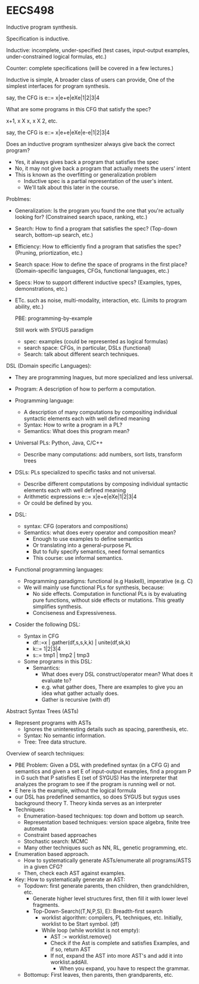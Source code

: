 # EECS498

Inductive program synthesis.

Specification is inductive.

Inductive: incomplete, under-specified (test cases, input-output examples, under-constrained logical formulas, etc.)

Counter: complete specifications (will be covered in a few lectures.)

Inductive is simple, A broader class of users can provide, One of the simplest interfaces for program synthesis.

say, the CFG is e::= x|e+e|eXe|1|2|3|4

What are some programs in this CFG that satisfy the spec?

x+1, x X x, x X 2, etc.

say, the CFG is e::= x|e+e|eXe|e-e|1|2|3|4

Does an inductive program synthesizer always give back the correct program?

- Yes, it always gives back a program that satisfies the spec
- No, it may not give back a program that actually meets the users' intent
- This is known as the overfitting or generalization problem
  - Inductive spec is a partial representation of the user's intent.
  - We'll talk about this later in the course.

Problmes:

- Generalization: Is the program you found the one that you're actually looking for? (Constrained search space, ranking, etc.)

- Search: How to find a program that satisfies the spec? (Top-down search, bottom-up search, etc.)

- Efficiency: How to efficiently find a program that satisfies the spec? (Pruning, priortization, etc.)

- Search space: How to define the space of programs in the first place? (Domain-specific languages, CFGs, functional languages, etc.)

- Specs: How to support different inductive specs? (Examples, types, demonstrations, etc.)

- ETc. such as noise, multi-modality, interaction, etc. (Limits to program ability, etc.)

  PBE: programming-by-example

  Still work with SYGUS paradigm

  - spec: examples (could be represented as logical formulas)
  - search space: CFGs, in particular, DSLs (functional)
  - Search: talk about different search techniques.

DSL (Domain specific Languages):

- They are programming lnagues, but more specialized and less universal.
- Program: A description of how to perform a computation.
- Programming language:
  - A description of many computations by compositing individual syntactic elements each with well defined meaning
  - Syntax: How to write a program in a PL?
  - Semantics: What does this program mean?

- Universal PLs: Python, Java, C/C++
  - Describe many computations: add numbers, sort lists, transform trees
- DSLs: PLs specialized to specific tasks and not universal.
  - Describe different computations by composing individual syntactic elements each with well defined meaning 
  - Arithmetic expressions e::= x|e+e|eXe|1|2|3|4
  - Or could be defined by you.
- DSL: 
  - syntax: CFG (operators and compositions)
  - Semantics: what does every operator and composition mean?
    - Enough to use examples to define semantics
    - Or translating into a general-purpose PL
    - But to fully specify semantics, need formal semantics 
    - This course: use informal semantics.
- Functional programming languages:
  - Programming paradigms: functional (e.g Haskell), imperative (e.g. C)
  - We will mainly use functional PLs for synthesis, because:
    - No side effects. Computation in functional PLs is by evaluating pure functions, without side effects or mutations. This greatly simplifies synthesis.
    - Conciseness and Expressiveness.
- Cosider the following DSL:
  - Syntax in CFG
    - df::=x | gather(df,s,s,k,k) | unite(df,sk,k)
    - k::= 1|2|3|4
    - s::= tmp1 | tmp2 | tmp3
  - Some programs in this DSL:
    - Semantics:
      - What does every DSL construct/operator mean? What does it evaluate to?
      - e.g. what gather does, There are examples to give you an idea what gather actually does.
      - Gather is recursive (with df)

Abstract Syntax Trees (ASTs)

- Represent programs with ASTs
  - Ignores the uninteresting details such as spacing, parenthesis, etc.
  - Syntax: No semantic information.
  - Tree: Tree data structure.

Overview of search techniques:

- PBE Problem: Given a DSL with predefined syntax (in a CFG G) and semantics and given a set E of input-output examples, find a program P in G such that P satisfies E (set of SYGUS) Has the interpreter that analyzes the program to see if the program is running well or not.
- E here is the example, without the logical formula
- our DSL has predefined semantics, so does SYGUS but sygus uses background theory T. Theory kinda serves as an interpreter
- Techniques:
  - Enumeration-based techniques: top down and bottom up search.
  - Representation based techniques: version space algebra, finite tree automata
  - Constraint based approaches 
  - Stochastic search: MCMC
  - Many other techniques such as NN, RL, genetic programming, etc.
- Enumeration based approach.
  - How to systematically generate ASTs/enumerate all programs/ASTS in a given CFG?
  - Then, check each AST against examples.
- Key: How to systematically generate an AST:
  - Topdown: first generate parents, then children, then grandchildren, etc.
    - Generate higher level structures first, then fill it with lower level fragments.
    - Top-Down-Search((T,N,P,S), E): Breadth-first search
      - worklist algorithm: compilers, PL techniques, etc. Initially, worklist to be Start symbol. (df)
      - While loop (while worklist is not empty):
        - AST := worklist.remove()
        - Check if the Ast is complete and satisfies Examples, and if so, return AST
        - If not, expand the AST into more AST's and add it into worklist.addAll. 
          - When you expand, you have to respect the grammar.
  - Bottomup: First leaves, then parents, then grandparents, etc.
